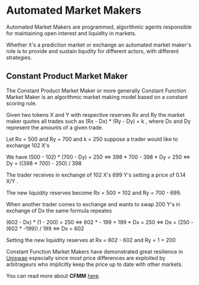 # Automated Market Makers

Automated Market Makers are programmed, algorithmic agents responsible for maintaining open interest
and liquidity in markets.

Whether it's a prediction market or exchange an automated market maker's role is to provide and sustain
liqudity for different actors, with different strategies.

## Constant Product Market Maker

The Constant Product Market Maker or more generally Constant Function Market Maker is an algorithmic
market making model based on a constant scoring rule.

Given two tokens X and Y with respective reserves Rx and Ry the market maker quotes all trades such
as (Rx - Dx) * (Ry - Dy) = k , where Dx and Dy represent the amounts of a given trade.

Let Rx = 500 and Ry = 700 and k = 250 suppose a trader would like to exchange 102 X's 

We have (500 - 102) * (700 - Dy) = 250 <=> 398 * 700 - 398 * Dy = 250 <=> Dy = ((398 * 700) - 250) / 398

The trader receives in exchange of 102 X's 699 Y's setting a price of 0.14 X/Y .

The new liquidity reserves become Rx = 500 + 102 and Ry = 700 - 699.

When another trader comes to exchange and wants to swap 200 Y's in exchange of Dx the same formula repeates

(602 - Dx) * (1 - 200) = 250 <=> 602 * - 199 + 199 * Dx = 250 <=> Dx = (250 - (602 * -199)) / 199 <=> Dx = 602

Setting the new liquidity reserves at Rx = 602 - 602 and Ry = 1 + 200 

Constant Function Market Makers have demonstrated great resilience in [Uniswap](https://uniswap.org) especially since
most price differences are exploited by arbitrageurs who implicitly keep the price up to date with other markets.

You can read more about **CFMM** [here](https://arxiv.org/pdf/2003.10001.pdf).

